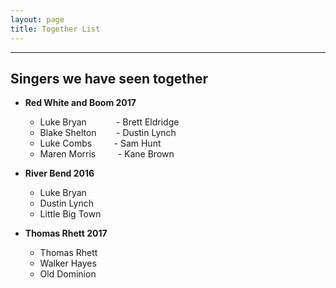 ```yaml
---
layout: page
title: Together List
---
```

-------------
## Singers we have seen together

- **Red White and Boom 2017**
	- Luke Bryan &nbsp;&nbsp;&nbsp;&nbsp;&nbsp;&nbsp;&nbsp;&nbsp;&nbsp;&nbsp; - Brett Eldridge
	- Blake Shelton &nbsp;&nbsp;&nbsp;&nbsp;&nbsp;&nbsp; - Dustin Lynch
	- Luke Combs &nbsp;&nbsp;&nbsp;&nbsp;&nbsp;&nbsp;&nbsp; - Sam Hunt
	- Maren Morris &nbsp;&nbsp;&nbsp;&nbsp;&nbsp;&nbsp;&nbsp; - Kane Brown

- **River Bend 2016**
	- Luke Bryan
	- Dustin Lynch
	- Little Big Town

- **Thomas Rhett 2017**
	- Thomas Rhett
	- Walker Hayes
	- Old Dominion
<br/>